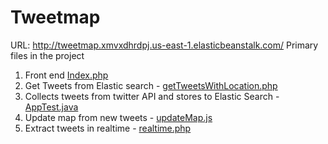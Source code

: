 # Tweetmap
URL: http://tweetmap.xmvxdhrdpj.us-east-1.elasticbeanstalk.com/
Primary files in the project
1. Front end [Index.php](https://github.com/akshaynagpal/Tweetmap/blob/master/frontend%20and%20integration/index.php)
2. Get Tweets from Elastic search - [getTweetsWithLocation.php](https://github.com/akshaynagpal/Tweetmap/blob/master/frontend%20and%20integration/getTweetsWithLocation.php)
3. Collects tweets from twitter API and stores to Elastic Search - [AppTest.java](https://github.com/akshaynagpal/Tweetmap/blob/master/tweetbackend/src/test/java/cloud/tweetbackend/AppTest.java)
4. Update map from new tweets - [updateMap.js](https://github.com/akshaynagpal/Tweetmap/blob/master/frontend%20and%20integration/updateMap.js)
5. Extract tweets in realtime - [realtime.php](https://github.com/akshaynagpal/Tweetmap/blob/master/frontend%20and%20integration/realtime.php)